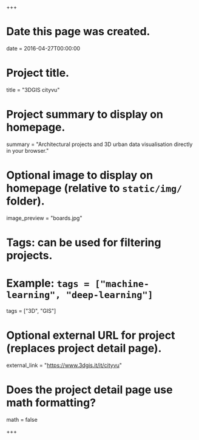 +++
# Date this page was created.
date = 2016-04-27T00:00:00

# Project title.
title = "3DGIS cityvu"

# Project summary to display on homepage.
summary = "Architectural projects and 3D urban data visualisation directly in your browser."

# Optional image to display on homepage (relative to `static/img/` folder).
image_preview = "boards.jpg"

# Tags: can be used for filtering projects.
# Example: `tags = ["machine-learning", "deep-learning"]`
tags = ["3D", "GIS"]

# Optional external URL for project (replaces project detail page).
external_link = "https://www.3dgis.it/it/cityvu"

# Does the project detail page use math formatting?
math = false

+++

